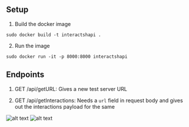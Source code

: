 ## Setup

1. Build the docker image

```sudo docker build -t interactshapi .```

2. Run the image

```sudo docker run -it -p 8000:8000 interactshapi```

## Endpoints

1. GET /api/getURL: Gives a new test server URL

2. GET /api/getInteractions: Needs a `url` field in request body and gives out the interactions payload for the same


![alt text](image.png)
![alt text](image-1.png)